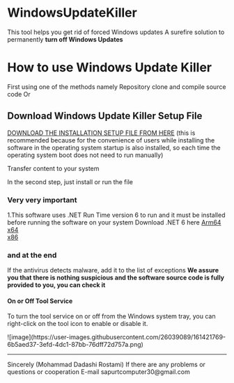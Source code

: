 # WindowsUpdateKiller
This tool helps you get rid of forced Windows updates
A surefire solution to permanently <strong>turn off Windows Updates</strong>

<h1>How to use Windows Update Killer</h1>
First using one of the methods namely
Repository clone and compile source code
Or 
<h2>Download Windows Update Killer Setup File</h2>
<a href="https://raw.githubusercontent.com/sapurtcomputer30/WindowsUpdateKiller/master/WUK-Setup.exe">DOWNLOAD THE INSTALLATION SETUP FILE FROM HERE</a> (this is recommended because for the convenience of users while installing the software in the operating system startup is also installed, so each time the operating system boot does not need to run manually)

Transfer content to your system

In the second step, just install or run the file




<h3>Very very important</h3>
1.This software uses .NET Run Time version 6 to run and it must be installed before running the software on your system
Download .NET 6 here 
<a href="/en-us/download/dotnet/thank-you/runtime-desktop-6.0.3-windows-arm64-installer">Arm64</a>
<br>
<a href="/en-us/download/dotnet/thank-you/runtime-desktop-6.0.3-windows-x64-installer">x64</a>
<br>
<a href="/en-us/download/dotnet/thank-you/runtime-desktop-6.0.3-windows-x86-installer">x86</a>

<h3>and at the end</h3>

If the antivirus detects malware, add it to the list of exceptions
<b>We assure you that there is nothing suspicious and the software source code is fully provided to you, you can check it</b>

<h4>On or Off Tool Service</h4>
<p>To turn the tool service on or off from the Windows system tray, you can right-click on the tool icon to enable or disable it.</p>
![image](https://user-images.githubusercontent.com/26039089/161421769-6b5aed37-3efd-4dc1-87bb-76dff72d757a.png)

<hr>
Sincerely (Mohammad Dadashi Rostami)
If there are any problems or questions or cooperation
E-mail
sapurtcomputer30@gmail.com
